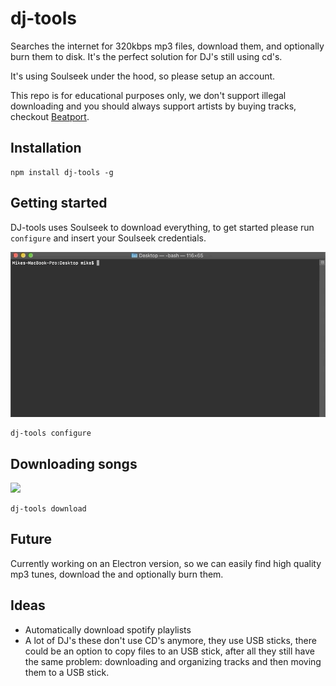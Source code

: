# dj-tools
Searches the internet for 320kbps mp3 files, download them, and optionally burn them to disk. It's the perfect solution for DJ's still using cd's.

It's using Soulseek under the hood, so please setup an account.

This repo is for educational purposes only, we don't support illegal downloading and you should always support artists by buying tracks, checkout [Beatport](http://beatport.com).

## Installation

```
npm install dj-tools -g
```

## Getting started

DJ-tools uses Soulseek to download everything, to get started please run `configure` and insert your Soulseek credentials.


![](https://raw.githubusercontent.com/mikevercoelen/dj-tools/master/docs/images/configure.gif)


```
dj-tools configure
```

## Downloading songs

![](https://raw.githubusercontent.com/mikevercoelen/dj-tools/master/docs/images/download.gif)

```
dj-tools download
```

## Future

Currently working on an Electron version, so we can easily find high quality mp3 tunes, download the and optionally burn them.

## Ideas

- Automatically download spotify playlists
- A lot of DJ's these don't use CD's anymore, they use USB sticks, there could be an option to copy files to an USB stick, after all they still have the same problem: downloading and organizing tracks and then moving them to a USB stick. 

